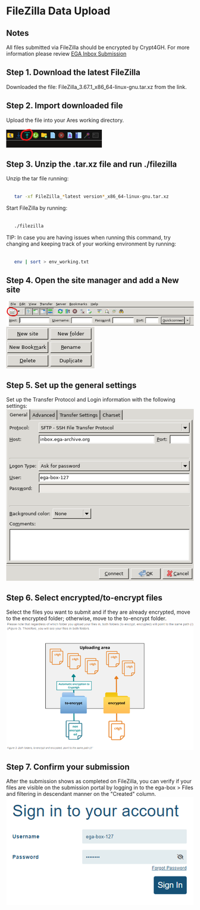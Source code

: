 # FileZilla Data Upload
## Notes

All files submitted via FileZilla should be encrypted by Crypt4GH. For more information please review [EGA Inbox Submission](https://ega-archive.org/submission/data/uploading-files/inbox/)

## Step 1. Download the latest FileZilla

Downloaded the file: FileZilla_3.67.1_x86_64-linux-gnu.tar.xz from the link.

## Step 2. Import downloaded file

Upload the file into your Ares working directory.

![Upload icon in the Ares](images/Upload.png)

## Step 3. Unzip the .tar.xz file and run ./filezilla

Unzip the tar file running:
```bash

   tar -xf FileZilla_*latest version*_x86_64-linux-gnu.tar.xz 
```
Start FileZilla by running:
```bash

   ./filezilla 
```
TIP: In case you are having issues when running this command, try changing and keeping track of your working environment by running:
```bash

   env | sort > env_working.txt 
```
## Step 4. Open the site manager and add a New site
![Site manager icon highlighted](images/SiteManager.png)
![Site manager options](images/Options.png)

## Step 5. Set up the general settings
Set up the Transfer Protocol and Login information with the following settings:
![General settings for transfer protocol and login](images/Settings.png)

## Step 6. Select encrypted/to-encrypt files 
Select the files you want to submit and if they are already encrypted, move to the encrypted folder; otherwise, move to the to-encrypt folder.
![encrypted/to-encrypt folders](images/Encrypted.png)

## Step 7. Confirm your submission
After the submission shows as completed on FileZilla, you can verify if your files are visible on the submission portal by logging in to the ega-box > Files and filtering in descendant manner on the "Created" column. 
![Login information EGA](images/Login.png)
